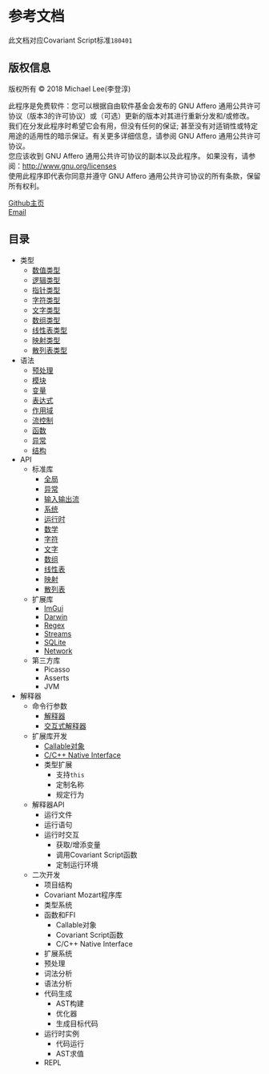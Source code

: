 # 参考文档
此文档对应Covariant Script标准`180401`
## 版权信息

版权所有 © 2018 Michael Lee(李登淳)  

此程序是免费软件：您可以根据自由软件基金会发布的 GNU Affero 通用公共许可协议（版本3的许可协议）或（可选）更新的版本对其进行重新分发和/或修改。  
我们在分发此程序时希望它会有用，但没有任何的保证; 甚至没有对适销性或特定用途的适用性的暗示保证。有关更多详细信息，请参阅 GNU Affero 通用公共许可协议。  
您应该收到 GNU Affero 通用公共许可协议的副本以及此程序。 如果没有，请参阅：http://www.gnu.org/licenses  
使用此程序即代表你同意并遵守 GNU Affero 通用公共许可协议的所有条款，保留所有权利。  

[Github主页](https://github.com/covscript)  
[Email](mailto:mikecovlee@163.com)

## 目录 ##
+ 类型
    + [数值类型](http://covscript.org/docs/180401/types/number)
    + [逻辑类型](http://covscript.org/docs/180401/types/boolean)
    + [指针类型](http://covscript.org/docs/180401/types/pointer)
    + [字符类型](http://covscript.org/docs/180401/types/char)
    + [文字类型](http://covscript.org/docs/180401/types/string)
    + [数组类型](http://covscript.org/docs/180401/types/array)
    + [线性表类型](http://covscript.org/docs/180401/types/list)
    + [映射类型](http://covscript.org/docs/180401/types/pair)
    + [散列表类型](http://covscript.org/docs/180401/types/hash_map)
+ 语法
    + [预处理](http://covscript.org/docs/180401/syntax/preprocessor)
    + [模块](http://covscript.org/docs/180401/syntax/modules)
    + [变量](http://covscript.org/docs/180401/syntax/variables)
    + [表达式](http://covscript.org/docs/180401/syntax/expression)
    + [作用域](http://covscript.org/docs/180401/syntax/domains)
    + [流控制](http://covscript.org/docs/180401/syntax/statements)
    + [函数](http://covscript.org/docs/180401/syntax/function)
    + [异常](http://covscript.org/docs/180401/syntax/exceptions)
    + [结构](http://covscript.org/docs/180401/syntax/structure)
+ API
    + 标准库
        + [全局](http://covscript.org/docs/180401/api/std/global)
        + [异常](http://covscript.org/docs/180401/api/std/exception)
        + [输入输出流](http://covscript.org/docs/180401/api/std/iostream)
        + [系统](http://covscript.org/docs/180401/api/std/system)
        + [运行时](http://covscript.org/docs/180401/api/std/runtime)
        + [数学](http://covscript.org/docs/180401/api/std/math)
        + [字符](http://covscript.org/docs/180401/api/std/char)
        + [文字](http://covscript.org/docs/180401/api/std/string)
        + [数组](http://covscript.org/docs/180401/api/std/array)
        + [线性表](http://covscript.org/docs/180401/api/std/list)
        + [映射](http://covscript.org/docs/180401/api/std/pair)
        + [散列表](http://covscript.org/docs/180401/api/std/hash_map)
    + 扩展库
        + [ImGui](http://covscript.org/docs/180401/api/ext/imgui)
        + [Darwin](http://covscript.org/docs/180401/api/ext/darwin)
        + [Regex](http://covscript.org/docs/180401/api/ext/regex)
        + [Streams](http://covscript.org/docs/180401/api/ext/streams)
        + [SQLite](http://covscript.org/docs/180401/api/ext/sqlite)
        + [Network](http://covscript.org/docs/180401/api/ext/network)
    + 第三方库
        + Picasso
        + Asserts
        + JVM
+ 解释器
    + 命令行参数
        + [解释器](http://covscript.org/docs/180401/program/cmd_args/cs)
        + [交互式解释器](http://covscript.org/docs/180401/program/cmd_args/cs_repl)
    + 扩展库开发
        + [Callable对象](http://covscript.org/docs/180401/program/ext_dev/callable)
        + [C/C++ Native Interface](http://covscript.org/docs/180401/program/ext_dev/cni)
        + 类型扩展
            + 支持`this`
            + 定制名称
            + 规定行为 
    + 解释器API
        + 运行文件
        + 运行语句
        + 运行时交互
            + 获取/增添变量
            + 调用Covariant Script函数
            + 定制运行环境
    + 二次开发
        + 项目结构
        + Covariant Mozart程序库
        + 类型系统
        + 函数和FFI
            + Callable对象
            + Covariant Script函数
            + C/C++ Native Interface
        + 扩展系统
        + 预处理
        + 词法分析
        + 语法分析
        + 代码生成
            + AST构建
            + 优化器
            + 生成目标代码
        + 运行时实例
            + 代码运行
            + AST求值
        + REPL